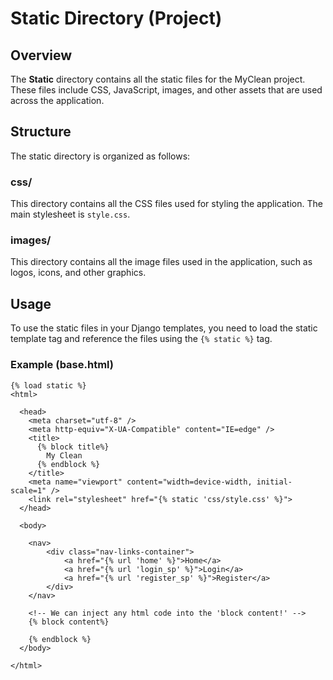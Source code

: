 # Static Directory (Project)

## Overview
The **Static** directory contains all the static files for the MyClean project. These files include CSS, JavaScript, images, and other assets that are used across the application.

## Structure
The static directory is organized as follows:

### css/
This directory contains all the CSS files used for styling the application. The main stylesheet is `style.css`.

### images/
This directory contains all the image files used in the application, such as logos, icons, and other graphics.

## Usage
To use the static files in your Django templates, you need to load the static template tag and reference the files using the `{% static %}` tag.

### Example (base.html)
```
{% load static %}
<html>

  <head>
    <meta charset="utf-8" />
    <meta http-equiv="X-UA-Compatible" content="IE=edge" />
    <title>
      {% block title%}
        My Clean
      {% endblock %}
    </title>
    <meta name="viewport" content="width=device-width, initial-scale=1" />
    <link rel="stylesheet" href="{% static 'css/style.css' %}">
  </head>

  <body>

    <nav>
        <div class="nav-links-container">
            <a href="{% url 'home' %}">Home</a>
            <a href="{% url 'login_sp' %}">Login</a>
            <a href="{% url 'register_sp' %}">Register</a>
        </div>
    </nav>

    <!-- We can inject any html code into the 'block content!' -->
    {% block content%} 

    {% endblock %}
  </body>

</html>

```